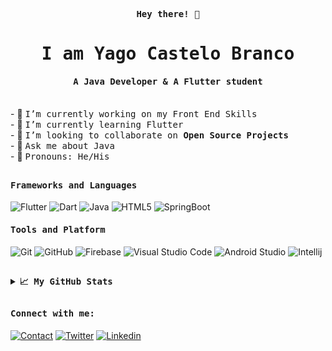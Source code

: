 <p align="center"><samp><b> Hey there! 👋 </b></samp></p>
<p align="center"><h1 align="center"><samp> I am Yago Castelo Branco</samp></h1></p>

<p align="center"><h4 align="center"><samp> A Java Developer & A Flutter student </samp></h4></p>
<br>
<div>
    - 🔭 <samp>I’m currently working on my Front End Skills</samp><br>
    - 🌱 <samp>I’m currently learning Flutter</samp><br>
    - 👯 <samp>I’m looking to collaborate on <b>Open Source Projects</b></samp><br>
    - 💬 <samp>Ask me about Java</samp><br>
    - 💬 <samp>Pronouns: He/His</samp><br>
</div>

##

<h4><b><samp>Frameworks and Languages</samp></b></h4>

![Flutter](https://img.shields.io/badge/Flutter-3300FF?style=flat-square&logo=Flutter&logoColor=white)
![Dart](https://img.shields.io/badge/Dart-2bb7f6?style=flat-square&logo=Dart&logoColor=white)
![Java](https://img.shields.io/badge/Java-ea2d2f?style=flat-square&logo=java&logoColor=ffffff)
![HTML5](https://img.shields.io/badge/-HTML5-%23E44D27?style=flat-square&logo=html5&logoColor=ffffff)
![SpringBoot](https://img.shields.io/badge/Spring-33CC00?style=flat-square&logo=spring&logoColor=ffffff)
<h4><b><samp>Tools and Platform</samp></b></h4>

![Git](https://img.shields.io/badge/Git-F05032?style=flat-square&logo=Git&logoColor=white)
![GitHub](https://img.shields.io/badge/GitHub-181717?style=flat-square&logo=github)
![Firebase](https://img.shields.io/badge/Firebase-ffcb2c?style=flat-square&logo=Firebase&logoColor=white)
![Visual Studio Code](https://img.shields.io/badge/Visual_Studio_Code-007ACC?style=flat-square&logo=Visual-Studio-Code&logoColor=white)
![Android Studio](https://img.shields.io/badge/Android_Studio-66CC33?style=flat-square&logo=Android-Studio&logoColor=ffffff)
![Intellij](https://img.shields.io/badge/IntelliJ-990099?style=flat-square&logo=IntelliJ-IDEA&logoColor=white)

##

<details>
  <summary><b><samp>📈 My GitHub Stats</samp></b></summary>
<br>
<p align="center"> 
    <img align="center" src="https://github-readme-stats.vercel.app/api/top-langs/?username=Yagovcb&hide_langs_below=1&&show_icons=true&title_color=08fdd8&icon_color=bb2acf&text_color=ffffff&bg_color=242424"/> 
    <img align="center" src="https://github-readme-stats.vercel.app/api?username=Yagovcb&&show_icons=true&title_color=08fdd8&icon_color=bb2acf&text_color=ffffff&bg_color=242424"/>
 </p>

</details>

##
<h4><b><samp>Connect with me:</samp></b></h4>

[![Contact](https://img.shields.io/badge/yago.vcb@hotmail.com-FFFEEE?style=flat-square&logo=gmail&logoColor=red)](mailto:yago.vcb@hotmail.com)
[![Twitter](https://img.shields.io/badge/@Yagovcb-1DA1F2?style=flat-square&logo=twitter&logoColor=white)](https://twitter.com/Yagovcb)
[![Linkedin](https://img.shields.io/badge/Yago_do_Valle_Castelo_Branco-0077b5?style=flat-square&logo=Linkedin&logoColor=white)](https://www.linkedin.com/in/yagovcb/)

[comment]: <> ([![Stack Overflow]&#40;https://img.shields.io/badge/Himanshu_Sharma-393939?style=flat-square&logo=stack-overflow&logoColor=white&#41;]&#40;https://stackoverflow.com/users/11545939/himanshu-sharma&#41;)

[comment]: <> ([![Dev]&#40;https://img.shields.io/badge/@rageremix-black?style=flat-square&logo=dev.to&logoColor=white&#41;]&#40;https://dev.to/rageremix&#41;)

[comment]: <> ([![Medium]&#40;https://img.shields.io/badge/@rageremix-black?style=flat-square&logo=medium&logoColor=white&#41;]&#40;https://medium.com/@rageremix&#41;)

[comment]: <> (<a href="https://stackexchange.com/users/15998609"><img src="https://stackexchange.com/users/flair/15998609.png?theme=dark" width="208" height="58" alt="profile for Himanshu Sharma on Stack Exchange, a network of free, community-driven Q&amp;A sites" title="profile for Himanshu Sharma on Stack Exchange, a network of free, community-driven Q&amp;A sites"></a>)

<!--
**Yagovcb/Yagovcb** is a ✨ _special_ ✨ repository because its `README.md` (this file) appears on your GitHub profile.

Here are some ideas to get you started:

- 🔭 I’m currently working on ...
- 🌱 I’m currently learning ...
- 👯 I’m looking to collaborate on ...
- 🤔 I’m looking for help with ...
- 💬 Ask me about ...
- 📫 How to reach me: ...
- 😄 Pronouns: ...
- ⚡ Fun fact: ...
-->

